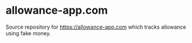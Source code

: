 # allowance-app.com

Source repository for https://allowance-app.com which tracks allowance using fake money.

